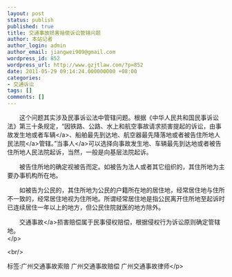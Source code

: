 ```yaml
---
layout: post
status: publish
published: true
title: 交通事故损害赔偿诉讼管辖问题
author: 本站记者
author_login: admin
author_email: jiangwei909@gmail.com
wordpress_id: 852
wordpress_url: http://www.gzjtlaw.com/?p=852
date: 2011-05-29 09:14:24.000000000 +08:00
categories:
- 交通诉讼
tags: []
comments: []
---
```

<p><p><p>　　这个问题其实涉及民事诉讼法中管辖问题。根据《中华人民共和国民事诉讼法》第三十条规定，&ldquo;因铁路、公路、水上和航空事故请求损害提起的诉讼，由事故发生地或者<a>车辆<&#47;a>、船舶最先到达地、航空器最先降落地或者被告住所地<a>人民法院<&#47;a>管辖。&rdquo;<a>当事人<&#47;a>可以选择向事故发生地、车辆最先到达地或者被告住所地人民法院起诉，当然，一般是向基层法院起诉。 <p>　　被告住所地的确定视被告而定。如被告为法人或者其它组织的，其住所地为主要办事机构所在地。 <p>　　如被告为公民的，其住所地为公民的户籍所在地的居住地，经常居住地与住所不一致的，经常居住地视为住所地。所谓经常居住地是指公民离开住所地至起诉时已连续居住一年以上的地方，但公民住院就医的地方除外。 <p>　　<a>交通事故<&#47;a>损害赔偿属于民事侵权赔偿，根据侵权行为诉讼原则确定管辖地。 <br><&#47;p><br&#47;><p>标签:广州交通事故索赔 广州交通事故赔偿 广州交通事故律师<&#47;p>
